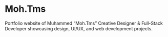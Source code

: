 # Moh.Tms
Portfolio website of Muhammed “Moh.Tms” Creative Designer &amp; Full-Stack Developer showcasing design, UI/UX, and web development projects.
